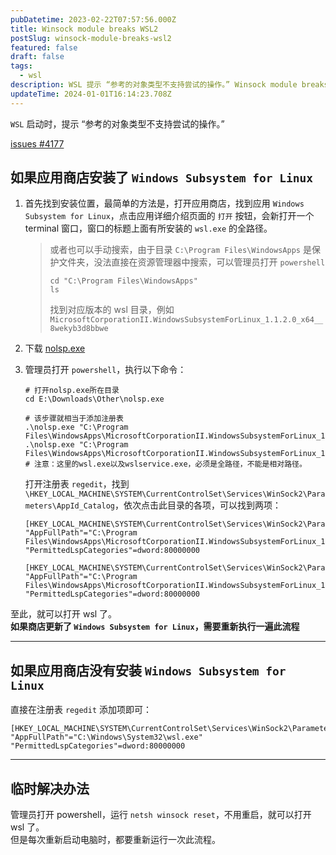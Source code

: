 ```yaml
---
pubDatetime: 2023-02-22T07:57:56.000Z
title: Winsock module breaks WSL2
postSlug: winsock-module-breaks-wsl2
featured: false
draft: false
tags:
  - wsl
description: WSL 提示 “参考的对象类型不支持尝试的操作。” Winsock module breaks WSL2
updateTime: 2024-01-01T16:14:23.708Z
---
```


`WSL` 启动时，提示 “参考的对象类型不支持尝试的操作。”

[issues #4177](https://github.com/microsoft/WSL/issues/4177#issuecomment-1429113508)

## 如果应用商店安装了 `Windows Subsystem for Linux`

1. 首先找到安装位置，最简单的方法是，打开应用商店，找到应用 `Windows Subsystem for Linux`，点击应用详细介绍页面的 `打开` 按钮，会新打开一个 terminal 窗口，窗口的标题上面有所安装的 `wsl.exe` 的全路径。

   > 或者也可以手动搜索，由于目录 `C:\Program Files\WindowsApps` 是保护文件夹，没法直接在资源管理器中搜索，可以管理员打开 `powershell`
   >
   > ```shell
   > cd "C:\Program Files\WindowsApps"
   > ls
   > ```
   >
   > 找到对应版本的 wsl 目录，例如 `MicrosoftCorporationII.WindowsSubsystemForLinux_1.1.2.0_x64__8wekyb3d8bbwe`

2. 下载 [nolsp.exe](https://wtto00.github.io/cdn/windows/nolsp.exe)
3. 管理员打开 `powershell`，执行以下命令：

   ```shell
   # 打开nolsp.exe所在目录
   cd E:\Downloads\Other\nolsp.exe

   # 该步骤就相当于添加注册表
   .\nolsp.exe "C:\Program Files\WindowsApps\MicrosoftCorporationII.WindowsSubsystemForLinux_1.1.2.0_x64__8wekyb3d8bbwe\wsl.exe"
   .\nolsp.exe "C:\Program Files\WindowsApps\MicrosoftCorporationII.WindowsSubsystemForLinux_1.1.2.0_x64__8wekyb3d8bbwe\wslservice.exe"
   # 注意：这里的wsl.exe以及wslservice.exe，必须是全路径，不能是相对路径。
   ```

   打开注册表 `regedit`，找到 `\HKEY_LOCAL_MACHINE\SYSTEM\CurrentControlSet\Services\WinSock2\Parameters\AppId_Catalog`，依次点击此目录的各项，可以找到两项：

   ```plaintext
   [HKEY_LOCAL_MACHINE\SYSTEM\CurrentControlSet\Services\WinSock2\Parameters\AppId_Catalog\2BB0D7FB]
   "AppFullPath"="C:\Program Files\WindowsApps\MicrosoftCorporationII.WindowsSubsystemForLinux_1.1.2.0_x64__8wekyb3d8bbwe\wsl.exe"
   "PermittedLspCategories"=dword:80000000

   [HKEY_LOCAL_MACHINE\SYSTEM\CurrentControlSet\Services\WinSock2\Parameters\AppId_Catalog\2FB92E99]
   "AppFullPath"="C:\Program Files\WindowsApps\MicrosoftCorporationII.WindowsSubsystemForLinux_1.1.2.0_x64__8wekyb3d8bbwe\wslservice.exe"
   "PermittedLspCategories"=dword:80000000
   ```

至此，就可以打开 wsl 了。  
**如果商店更新了 `Windows Subsystem for Linux`，需要重新执行一遍此流程**

---

## 如果应用商店没有安装 `Windows Subsystem for Linux`

直接在注册表 `regedit` 添加项即可：

```plaintext
[HKEY_LOCAL_MACHINE\SYSTEM\CurrentControlSet\Services\WinSock2\Parameters\AppId_Catalog\0408F7A3]
"AppFullPath"="C:\Windows\System32\wsl.exe"
"PermittedLspCategories"=dword:80000000
```

---

## 临时解决办法

管理员打开 powershell，运行 `netsh winsock reset`，不用重启，就可以打开 wsl 了。  
但是每次重新启动电脑时，都要重新运行一次此流程。
